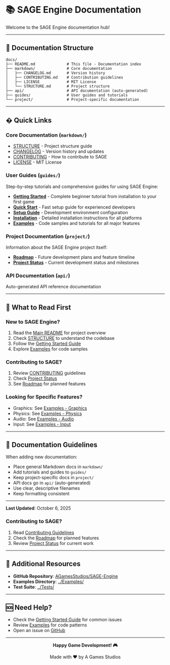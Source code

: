# 📚 SAGE Engine Documentation

Welcome to the SAGE Engine documentation hub!

---

## 📁 Documentation Structure

```
docs/
├── README.md              # This file - Documentation index
├── markdown/              # Core documentation
│   ├── CHANGELOG.md       # Version history
│   ├── CONTRIBUTING.md    # Contribution guidelines
│   ├── LICENSE            # MIT License
│   └── STRUCTURE.md       # Project structure
├── api/                   # API documentation (auto-generated)
├── guides/                # User guides and tutorials
└── project/               # Project-specific documentation
```

---

## � Quick Links

### Core Documentation (`markdown/`)
- [STRUCTURE](markdown/STRUCTURE.md) - Project structure guide
- [CHANGELOG](markdown/CHANGELOG.md) - Version history and updates
- [CONTRIBUTING](markdown/CONTRIBUTING.md) - How to contribute to SAGE
- [LICENSE](markdown/LICENSE) - MIT License

### User Guides (`guides/`)
Step-by-step tutorials and comprehensive guides for using SAGE Engine:

- **[Getting Started](guides/GETTING_STARTED.md)** - Complete beginner tutorial from installation to your first game
- **[Quick Start](guides/QUICKSTART.md)** - Fast setup guide for experienced developers
- **[Setup Guide](guides/SETUP.md)** - Development environment configuration
- **[Installation](guides/INSTALL.md)** - Detailed installation instructions for all platforms
- **[Examples](guides/EXAMPLES.md)** - Code samples and tutorials for all major features

### Project Documentation (`project/`)
Information about the SAGE Engine project itself:

- **[Roadmap](project/ROADMAP.md)** - Future development plans and feature timeline
- **[Project Status](project/PROJECT_STATUS.md)** - Current development status and milestones

### API Documentation (`api/`)
Auto-generated API reference documentation

---

## 🎯 What to Read First

### New to SAGE Engine?
1. Read the [Main README](../README.md) for project overview
2. Check [STRUCTURE](markdown/STRUCTURE.md) to understand the codebase
3. Follow the [Getting Started Guide](guides/GETTING_STARTED.md)
4. Explore [Examples](guides/EXAMPLES.md) for code samples

### Contributing to SAGE?
1. Review [CONTRIBUTING](markdown/CONTRIBUTING.md) guidelines
2. Check [Project Status](project/PROJECT_STATUS.md)
3. See [Roadmap](project/ROADMAP.md) for planned features

### Looking for Specific Features?
- Graphics: See [Examples - Graphics](guides/EXAMPLES.md#graphics)
- Physics: See [Examples - Physics](guides/EXAMPLES.md#physics)
- Audio: See [Examples - Audio](guides/EXAMPLES.md#audio)
- Input: See [Examples - Input](guides/EXAMPLES.md#input)

---

## 📝 Documentation Guidelines

When adding new documentation:
- Place general Markdown docs in `markdown/`
- Add tutorials and guides to `guides/`
- Keep project-specific docs in `project/`
- API docs go in `api/` (auto-generated)
- Use clear, descriptive filenames
- Keep formatting consistent

---

**Last Updated**: October 6, 2025

### Contributing to SAGE?
1. Read [Contributing Guidelines](../CONTRIBUTING.md)
2. Check the [Roadmap](project/ROADMAP.md) for planned features
3. Review [Project Status](project/PROJECT_STATUS.md) for current work

---

## 📖 Additional Resources

- **GitHub Repository**: [AGamesStudios/SAGE-Engine](https://github.com/AGamesStudios/SAGE-Engine)
- **Examples Directory**: [../Examples/](../Examples/)
- **Test Suite**: [../Tests/](../Tests/)

---

## 🆘 Need Help?

- Check the [Getting Started Guide](guides/GETTING_STARTED.md) for common issues
- Review [Examples](guides/EXAMPLES.md) for code patterns
- Open an issue on [GitHub](https://github.com/AGamesStudios/SAGE-Engine/issues)

---

<div align="center">

**Happy Game Development! 🎮**

Made with ❤️ by A Games Studios

</div>
